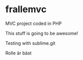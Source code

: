 # frallemvc
MVC project coded in PHP

This stuff is going to be awesome!

Testing with sublime.git

Rolle är bäst
